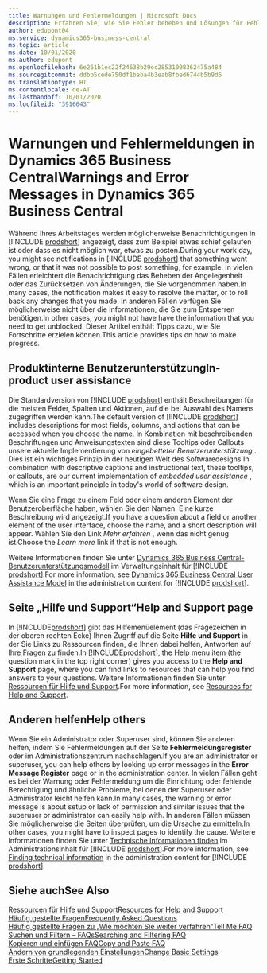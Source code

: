 ```yaml
---
title: Warnungen und Fehlermeldungen | Microsoft Docs
description: Erfahren Sie, wie Sie Fehler beheben und Lösungen für Fehlermeldungen finden können, wenn Sie in Business Central arbeiten.
author: edupont04
ms.service: dynamics365-business-central
ms.topic: article
ms.date: 10/01/2020
ms.author: edupont
ms.openlocfilehash: 6e261b1ec22f24638b29ec28531008362475a484
ms.sourcegitcommit: ddbb5cede750df1baba4b3eab8fbed6744b5b9d6
ms.translationtype: HT
ms.contentlocale: de-AT
ms.lasthandoff: 10/01/2020
ms.locfileid: "3916643"
---
```

# <a name="warnings-and-error-messages-in-dynamics-365-business-central"></a><span data-ttu-id="33064-103">Warnungen und Fehlermeldungen in Dynamics 365 Business Central</span><span class="sxs-lookup"><span data-stu-id="33064-103">Warnings and Error Messages in Dynamics 365 Business Central</span></span>

<span data-ttu-id="33064-104">Während Ihres Arbeitstages werden möglicherweise Benachrichtigungen in [!INCLUDE [prodshort](includes/prodshort.md)] angezeigt, dass zum Beispiel etwas schief gelaufen ist oder dass es nicht möglich war, etwas zu posten.</span><span class="sxs-lookup"><span data-stu-id="33064-104">During your work day, you might see notifications in [!INCLUDE [prodshort](includes/prodshort.md)] that something went wrong, or that it was not possible to post something, for example.</span></span> <span data-ttu-id="33064-105">In vielen Fällen erleichtert die Benachrichtigung das Beheben der Angelegenheit oder das Zurücksetzen von Änderungen, die Sie vorgenommen haben.</span><span class="sxs-lookup"><span data-stu-id="33064-105">In many cases, the notification makes it easy to resolve the matter, or to roll back any changes that you made.</span></span> <span data-ttu-id="33064-106">In anderen Fällen verfügen Sie möglicherweise nicht über die Informationen, die Sie zum Entsperren benötigen.</span><span class="sxs-lookup"><span data-stu-id="33064-106">In other cases, you might not have have the information that you need to get unblocked.</span></span> <span data-ttu-id="33064-107">Dieser Artikel enthält Tipps dazu, wie Sie Fortschritte erzielen können.</span><span class="sxs-lookup"><span data-stu-id="33064-107">This article provides tips on how to make progress.</span></span>  

## <a name="in-product-user-assistance"></a><span data-ttu-id="33064-108">Produktinterne Benutzerunterstützung</span><span class="sxs-lookup"><span data-stu-id="33064-108">In-product user assistance</span></span>

<span data-ttu-id="33064-109">Die Standardversion von [!INCLUDE [prodshort](includes/prodshort.md)] enthält Beschreibungen für die meisten Felder, Spalten und Aktionen, auf die bei Auswahl des Namens zugegriffen werden kann.</span><span class="sxs-lookup"><span data-stu-id="33064-109">The default version of [!INCLUDE [prodshort](includes/prodshort.md)] includes descriptions for most fields, columns, and actions that can be accessed when you choose the name.</span></span> <span data-ttu-id="33064-110">In Kombination mit beschreibenden Beschriftungen und Anweisungstexten sind diese Tooltips oder Callouts unsere aktuelle Implementierung von *eingebetteter Benutzerunterstützung* . Dies ist ein wichtiges Prinzip in der heutigen Welt des Softwaredesigns.</span><span class="sxs-lookup"><span data-stu-id="33064-110">In combination with descriptive captions and instructional text, these tooltips, or callouts, are our current implementation of *embedded user assistance* , which is an important principle in today's world of software design.</span></span>  

<span data-ttu-id="33064-111">Wenn Sie eine Frage zu einem Feld oder einem anderen Element der Benutzeroberfläche haben, wählen Sie den Namen. Eine kurze Beschreibung wird angezeigt.</span><span class="sxs-lookup"><span data-stu-id="33064-111">If you have a question about a field or another element of the user interface, choose the name, and a short description will appear.</span></span> <span data-ttu-id="33064-112">Wählen Sie den Link *Mehr erfahren* , wenn das nicht genug ist.</span><span class="sxs-lookup"><span data-stu-id="33064-112">Choose the *Learn more* link if that is not enough.</span></span>  

<span data-ttu-id="33064-113">Weitere Informationen finden Sie unter [Dynamics 365 Business Central-Benutzerunterstützungsmodell](/dynamics365/business-central/dev-itpro/user-assistance) im Verwaltungsinhalt für [!INCLUDE [prodshort](includes/prodshort.md)].</span><span class="sxs-lookup"><span data-stu-id="33064-113">For more information, see [Dynamics 365 Business Central User Assistance Model](/dynamics365/business-central/dev-itpro/user-assistance) in the administration content for [!INCLUDE [prodshort](includes/prodshort.md)].</span></span>  

## <a name="help-and-support-page"></a><span data-ttu-id="33064-114">Seite „Hilfe und Support“</span><span class="sxs-lookup"><span data-stu-id="33064-114">Help and Support page</span></span>

<span data-ttu-id="33064-115">In [!INCLUDE[prodshort](includes/prodshort.md)] gibt das Hilfemenüelement (das Fragezeichen in der oberen rechten Ecke) Ihnen Zugriff auf die Seite **Hilfe und Support** in der Sie Links zu Ressourcen finden, die Ihnen dabei helfen, Antworten auf Ihre Fragen zu finden.</span><span class="sxs-lookup"><span data-stu-id="33064-115">In [!INCLUDE[prodshort](includes/prodshort.md)], the Help menu item (the question mark in the top right corner) gives you access to the **Help and Support** page, where you can find links to resources that can help you find answers to your questions.</span></span> <span data-ttu-id="33064-116">Weitere Informationen finden Sie unter [Ressourcen für Hilfe und Support](product-help-and-support.md).</span><span class="sxs-lookup"><span data-stu-id="33064-116">For more information, see [Resources for Help and Support](product-help-and-support.md).</span></span>  

## <a name="help-others"></a><span data-ttu-id="33064-117">Anderen helfen</span><span class="sxs-lookup"><span data-stu-id="33064-117">Help others</span></span>

<span data-ttu-id="33064-118">Wenn Sie ein Administrator oder Superuser sind, können Sie anderen helfen, indem Sie Fehlermeldungen auf der Seite **Fehlermeldungsregister** oder im Administrationszentrum nachschlagen.</span><span class="sxs-lookup"><span data-stu-id="33064-118">If you are an administrator or superuser, you can help others by looking up error messages in the **Error Message Register** page or in the administration center.</span></span> <span data-ttu-id="33064-119">In vielen Fällen geht es bei der Warnung oder Fehlermeldung um die Einrichtung oder fehlende Berechtigung und ähnliche Probleme, bei denen der Superuser oder Administrator leicht helfen kann.</span><span class="sxs-lookup"><span data-stu-id="33064-119">In many cases, the warning or error message is about setup or lack of permission and similar issues that the superuser or administrator can easily help with.</span></span> <span data-ttu-id="33064-120">In anderen Fällen müssen Sie möglicherweise die Seiten überprüfen, um die Ursache zu ermitteln.</span><span class="sxs-lookup"><span data-stu-id="33064-120">In other cases, you might have to inspect pages to identify the cause.</span></span> <span data-ttu-id="33064-121">Weitere Informationen finden Sie unter [Technische Informationen finden](/dynamics365/business-central/dev-itpro/administration/manage-technical-support#finding-technical-information) im Administrationsinhalt für [!INCLUDE [prodshort](includes/prodshort.md)].</span><span class="sxs-lookup"><span data-stu-id="33064-121">For more information, see [Finding technical information](/dynamics365/business-central/dev-itpro/administration/manage-technical-support#finding-technical-information) in the administration content for [!INCLUDE [prodshort](includes/prodshort.md)].</span></span>  

## <a name="see-also"></a><span data-ttu-id="33064-122">Siehe auch</span><span class="sxs-lookup"><span data-stu-id="33064-122">See Also</span></span>

[<span data-ttu-id="33064-123">Ressourcen für Hilfe und Support</span><span class="sxs-lookup"><span data-stu-id="33064-123">Resources for Help and Support</span></span>](product-help-and-support.md)  
[<span data-ttu-id="33064-124">Häufig gestellte Fragen</span><span class="sxs-lookup"><span data-stu-id="33064-124">Frequently Asked Questions</span></span>](across-faq.md)  
[<span data-ttu-id="33064-125">Häufig gestellte Fragen zu „Wie möchten Sie weiter verfahren“</span><span class="sxs-lookup"><span data-stu-id="33064-125">Tell Me FAQ</span></span>](ui-search-faq.md)  
[<span data-ttu-id="33064-126">Suchen und Filtern – FAQs</span><span class="sxs-lookup"><span data-stu-id="33064-126">Searching and Filtering FAQ</span></span>](ui-search-filter-faq.md)  
[<span data-ttu-id="33064-127">Kopieren und einfügen FAQ</span><span class="sxs-lookup"><span data-stu-id="33064-127">Copy and Paste FAQ</span></span>](ui-copy-paste.md)  
[<span data-ttu-id="33064-128">Ändern von grundlegenden Einstellungen</span><span class="sxs-lookup"><span data-stu-id="33064-128">Change Basic Settings</span></span>](ui-change-basic-settings.md)  
[<span data-ttu-id="33064-129">Erste Schritte</span><span class="sxs-lookup"><span data-stu-id="33064-129">Getting Started</span></span>](product-get-started.md)  
